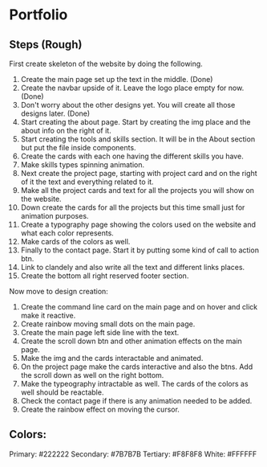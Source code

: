 # Portfolio

## Steps (Rough)

First create skeleton of the website by doing the following.

1.  Create the main page set up the text in the middle. (Done)
2.  Create the navbar upside of it. Leave the logo place empty for now. (Done)
3.  Don't worry about the other designs yet. You will create all those designs later. (Done)
4.  Start creating the about page. Start by creating the img place and the about info on the right of it.
5.  Start creating the tools and skills section. It will be in the About section but put the file inside components.
6.  Create the cards with each one having the different skills you have.
7.  Make skills types spinning animation.
8.  Next create the project page, starting with project card and on the right of it the text and everything related to it.
9.  Make all the project cards and text for all the projects you will show on the website.
10. Down create the cards for all the projects but this time small just for animation purposes.
11. Create a typography page showing the colors used on the website and what each color represents.
12. Make cards of the colors as well.
13. Finally to the contact page. Start it by putting some kind of call to action btn.
14. Link to clandely and also write all the text and different links places.
15. Create the bottom all right reserved footer section.

Now move to design creation:

1. Create the command line card on the main page and on hover and click make it reactive.
2. Create rainbow moving small dots on the main page.
3. Create the main page left side line with the text.
4. Create the scroll down btn and other animation effects on the main page.
5. Make the img and the cards interactable and animated.
6. On the project page make the cards interactive and also the btns. Add the scroll down as well on the right bottom.
7. Make the typeography intractable as well. The cards of the colors as well should be reactable.
8. Check the contact page if there is any animation needed to be added.
9. Create the rainbow effect on moving the cursor.

## Colors:

Primary: #222222
Secondary: #7B7B7B
Tertiary: #F8F8F8
White: #FFFFFF
